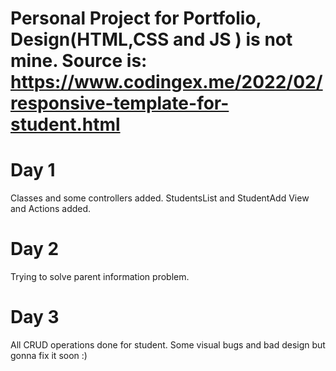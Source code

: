 # Personal Project for Portfolio, Design(HTML,CSS and JS ) is not mine. Source is: https://www.codingex.me/2022/02/responsive-template-for-student.html

# Day 1

Classes and some controllers added. StudentsList and StudentAdd View and Actions added.

# Day 2

Trying to solve parent information problem.

# Day 3
All CRUD operations done for student. Some visual bugs and bad design but gonna fix it soon :)